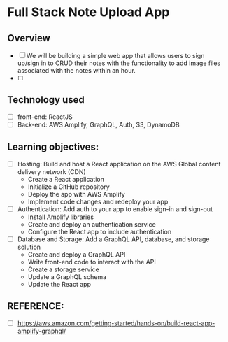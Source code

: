 # Full Stack Note Upload App

## Overview
- [ ] We will be building a simple web app that allows users to sign up/sign in to CRUD their notes with the functionality to add image files associated with the notes within an hour.
- [ ]  

## Technology used
- [ ] front-end: ReactJS
- [ ] Back-end: AWS Amplify, GraphQL, Auth, S3, DynamoDB

## Learning objectives:
- [ ] Hosting: Build and host a React application on the AWS Global content delivery network (CDN)
  * Create a React application
  * Initialize a GitHub repository
  * Deploy the app with AWS Amplify
  * Implement code changes and redeploy your app
- [ ] Authentication: Add auth to your app to enable sign-in and sign-out
  * Install Amplify libraries
  * Create and deploy an authentication service
  * Configure the React app to include authentication
- [ ] Database and Storage: Add a GraphQL API, database, and storage solution
  * Create and deploy a GraphQL API
  * Write front-end code to interact with the API
  * Create a storage service
  * Update a GraphQL schema
  * Update the React app

## REFERENCE:
- [ ] https://aws.amazon.com/getting-started/hands-on/build-react-app-amplify-graphql/


